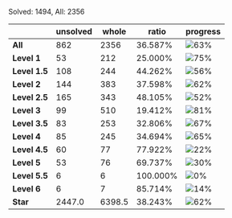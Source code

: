 Solved: 1494, All: 2356

| |unsolved|whole|ratio|progress|
|----|----|----|----|----|
|**All**| 862 | 2356 | 36.587%| ![63%](https://progress-bar.dev/63?title=All) |
|**Level 1**| 53 | 212 | 25.000%| ![75%](https://progress-bar.dev/75?title=Level+1++)|
|**Level 1.5**| 108 | 244 | 44.262%| ![56%](https://progress-bar.dev/56?title=Level+1.5)|
|**Level 2**| 144 | 383 | 37.598%| ![62%](https://progress-bar.dev/62?title=Level+2++)|
|**Level 2.5**| 165 | 343 | 48.105%| ![52%](https://progress-bar.dev/52?title=Level+2.5)|
|**Level 3**| 99 | 510 | 19.412%| ![81%](https://progress-bar.dev/81?title=Level+3++)|
|**Level 3.5**| 83 | 253 | 32.806%| ![67%](https://progress-bar.dev/67?title=Level+3.5)|
|**Level 4**| 85 | 245 | 34.694%| ![65%](https://progress-bar.dev/65?title=Level+4++)|
|**Level 4.5**| 60 | 77 | 77.922%| ![22%](https://progress-bar.dev/22?title=Level+4.5)|
|**Level 5**| 53 | 76 | 69.737%| ![30%](https://progress-bar.dev/30?title=Level+5++)|
|**Level 5.5**| 6 | 6 | 100.000%| ![0%](https://progress-bar.dev/0?title=Level+5.5)|
|**Level 6**| 6 | 7 | 85.714%| ![14%](https://progress-bar.dev/14?title=Level+6++)|
|**Star**|2447.0 | 6398.5 |38.243%| ![62%](https://progress-bar.dev/62?title=Star) |

